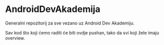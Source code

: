 # AndroidDevAkademija

Generalni repozitorij za sve vezano uz Android Dev Akademiju.

Sav kod što koji ćemo raditi će biti ovdje pushan, tako da svi koji žele imaju overview.
